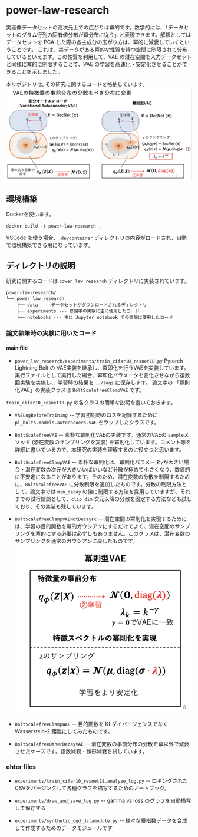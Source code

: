 # power-law-research
実画像データセットの高次元上での広がりは冪的です。数学的には、「データセットのグラム行列の固有値分布が冪分布に従う」と表現できます。解釈としてはデータセットを PCA した際の各主成分の広がり方は、冪的に減衰していくということです。
これは、実データがある冪的な性質を持つ空間に制限されて分布しているといえます。この性質を利用して、VAE の潜在空間を入力データセットと同様に冪的に制限することで、VAE の学習を高速化・安定化させることができることを示しました。

本リポジトリは, その研究に関するコードを格納しています。
![](main_slide.png)

## 環境構築

Dockerを使います。
```
docker build -t power-law-research .
```

VSCode を使う場合、`.devcontainer` ディレクトリの内容がロードされ、自動で環境構築できる用になっています。

## ディレクトリの説明


研究に関するコードは `power_law_research` ディレクトリに実装されています。

```
power-law-research/
└── power_law_research
    ├── data --- データセットがダウンロードされるディレクトリ
    ├── experiments --- 修論中の実験に主に使用したコード
    └── notebooks --- 主に Jupyter notebook での実験に使用したコード

```

### 論文執筆時の実験に用いたコード

#### main file

- `power_law_research/experiments/train_cifar10_resnet18.py`
Pytorch Lightning Bolt の VAE実装を継承し、冪即化を行うVAEを実装しています。
実行ファイルとして実行した場合、冪即化パラメータを変化させながら複数回実験を実施し、
学習時の結果を `../logs` に保存します。
論文中の 「冪則化VAE」の実装クラスは `BoltScalefreeClampVAE` です。

`train_cifar10_resnet18.py` の各クラスの簡単な説明を書いておきます。
- `VAELogBeforeTraining` -- 学習初期時のロスを記録するために `pl_bolts.models.autoencoers.VAE` をラップしたクラスです。
- `BoltScalefreeVAE` -- 素朴な冪則化VAEの実装です。通常のVAEの `sample`メソッド (潜在変数のサンプリングを実装) を冪則化しています。コメント等を詳細に書いているので、本研究の実装を理解するのに役立つと思います。
- `BoltScalefreeClampVAE` -- 素朴な冪則化は、冪則化パラメータ$\gamma$が大きい場合・潜在変数の次元が大きいいばいいなど分散が極めて小さくなり、数値的に不安定になることがあります。そのため、潜在変数の分散を制限するために、`BoltScalefreeVAE` に分散制限を追加したものです。分散の制限方法として、論文中では `min_decay` の値に制限する方法を採用していますが、それまでの試行錯誤として、`clip_dim` 次元以降の分散を固定する方法なども試しており、その実装も残しています。

- `BoltScalefreeClampVAENotDecayFc` -- 潜在空間の冪則化を実現するためには、学習の目的関数を冪的ガウシアンにするだけでよく、潜在空間のサンプリングを冪的にする必要は必ずしもありません。このクラスは、潜在変数のサンプリングを通常のガウシアンに戻したものです。
![](about_power_law_vae.png)

- `BoltScalefreeClampWAE` -- 目的関数を KLダイバージェンスでなく Wasserstein-2 距離にしてみたものです。

- `BoltScalefreeOtherDecayVAE` -- 潜在変数の事前分布の分散を冪以外で減衰させたケースです。指数減衰・線形減衰を試しています。


### ohter files



- `experiments/train_cifar10_resnet18.analyze_log.py`
-- ロギングされたCSVをパージングして各種グラフを描写するためのノートブック。

- `experiments/draw_and_save_log.py`
-- gamma vs loss のグラフを自動描写して保存する

- `experiments/synthetic_cgd_datamodule.py` -- 様々な冪指数データを合成して作成するためのデータモジュールです

